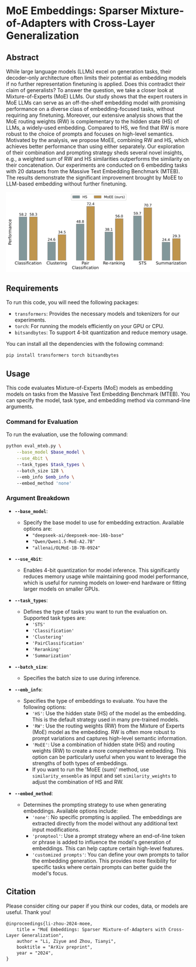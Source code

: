 # MoE Embeddings: Sparser Mixture-of-Adapters with Cross-Layer Generalization

## Abstract
While large language models (LLMs) excel on generation tasks, their decoder-only architecture often limits their potential as embedding models if no further representation finetuning is applied. Does this contradict their claim of generalists? To answer the question, we take a closer look at Mixture-of-Experts (MoE) LLMs. Our study shows that the expert routers in MoE LLMs can serve as an off-the-shelf embedding model with promising performance on a diverse class of embedding-focused tasks, without requiring any finetuning. Moreover, our extensive analysis shows that the MoE routing weights (RW) is complementary to the hidden state (HS) of LLMs, a widely-used embedding. Compared to HS, we find that RW is more robust to the choice of prompts and focuses on high-level semantics. Motivated by the analysis, we propose MoEE, combining RW and HS, which achieves better performance than using either separately. Our exploration of their combination and prompting strategy sheds several novel insights, e.g., a weighted sum of RW and HS similarities outperforms the similarity on their concatenation. Our experiments are conducted on 6 embedding tasks with 20 datasets from the Massive Text Embedding Benchmark (MTEB). The results demonstrate the significant improvement brought by MoEE to LLM-based embedding without further finetuning. 

![Comparison of hidden state (HS) and MoEE (ours) on six types of tasks from the Massive Text Embedding Benchmark (MTEB), where MoEE consistently outperforms HS on all tasks. Both HS and MoEE are extracted from DeepSeekMoE-16B without further finetuning.](perf_comparison.jpg)


## Requirements

To run this code, you will need the following packages:

- `transformers`: Provides the necessary models and tokenizers for our experiments.
- `torch`: For running the models efficiently on your GPU or CPU.
- `bitsandbytes`: To support 4-bit quantization and reduce memory usage.

You can install all the dependencies with the following command:

```bash
pip install transformers torch bitsandbytes
```

## Usage

This code evaluates Mixture-of-Experts (MoE) models as embedding models on tasks from the Massive Text Embedding Benchmark (MTEB). You can specify the model, task type, and embedding method via command-line arguments.

### Command for Evaluation

To run the evaluation, use the following command:

```bash
python eval_mteb.py \
    --base_model $base_model \
    --use_4bit \ 
    --task_types $task_types \ 
    --batch_size 128 \  
    --emb_info $emb_info \ 
    --embed_method 'none'
```

### Argument Breakdown

- **`--base_model`**:  
    - Specify the base model to use for embedding extraction. Available options are:  
        - `"deepseek-ai/deepseek-moe-16b-base"`
        - `"Qwen/Qwen1.5-MoE-A2.7B"`
        - `"allenai/OLMoE-1B-7B-0924"`
  
- **`--use_4bit`**:  
    - Enables 4-bit quantization for model inference. This significantly reduces memory usage while maintaining good model performance, which is useful for running models on lower-end hardware or fitting larger models on smaller GPUs.

- **`--task_types`**:  
    - Defines the type of tasks you want to run the evaluation on. Supported task types are:  
        - `'STS'`
        - `'Classification'`
        - `'Clustering'`
        - `'PairClassification'`
        - `'Reranking'`
        - `'Summarization'`

- **`--batch_size`**:  
    - Specifies the batch size to use during inference.

- **`--emb_info`**:  
    - Specifies the type of embeddings to evaluate. You have the following options:  
        - `'HS'`: Use the hidden state (HS) of the model as the embedding. This is the default strategy used in many pre-trained models.
        - `'RW'`: Use the routing weights (RW) from the Mixture of Experts (MoE) model as the embedding. RW is often more robust to prompt variations and captures high-level semantic information.
        - `'MoEE'`: Use a combination of hidden state (HS) and routing weights (RW) to create a more comprehensive embedding. This option can be particularly useful when you want to leverage the strengths of both types of embeddings.
        - If you want to run the 'MoEE (sum)' method, use `similarity_ensemble` as input and set `similarity_weights` to adjust the combination of HS and RW.

- **`--embed_method`**:  
    - Determines the prompting strategy to use when generating embeddings. Available options include:  
        - `'none'`: No specific prompting is applied. The embeddings are extracted directly from the model without any additional text input modifications.
        - `'prompteol'`: Use a prompt strategy where an end-of-line token or phrase is added to influence the model's generation of embeddings. This can help capture certain high-level features.
        - `'customized prompts'`: You can define your own prompts to tailor the embedding generation. This provides more flexibility for specific tasks where certain prompts can better guide the model's focus.

## Citation

Please consider citing our paper if you think our codes, data, or models are useful. Thank you! <br>

```
@inproceedings{li-zhou-2024-moee,
    title = "MoE Embeddings: Sparser Mixture-of-Adapters with Cross-Layer Generalization",
    author = "Li, Ziyue and Zhou, Tianyi",
    booktitle = "ArXiv preprint",
    year = "2024",
}
```
